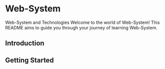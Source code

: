 # Web-System
Web-System and Technologies 
Welcome to the world of Web-System! This README aims to guide you through your journey of learning Web-System.

## Introduction

## Getting Started
